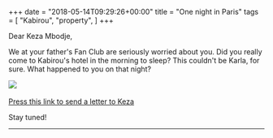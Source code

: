 +++
date = "2018-05-14T09:29:26+00:00"
title = "One night in Paris"
tags = [
    "Kabirou",
    "property",
]
+++

Dear Keza Mbodje,

We at your father's Fan Club are seriously worried about you. Did you really come to Kabirou's hotel in the morning to sleep? This couldn't be Karla, for sure. What happened to you on that night?</p>

<!--more-->
<div class="container" style="width:auto">
  <a target="blank" href="https://res.cloudinary.com/vincentstradic/image/upload/v1525863566/family/keza_lettre.jpg">
    <img src="https://res.cloudinary.com/vincentstradic/image/upload/v1525863566/family/keza_lettre.jpg" style="max-width:100%">
  </a>
</div>
<br>
<a href="mailto:keza.mbodje@gmail.com?subject=From Kabirou Mbodje Fan-Club&body=Hi, Keza, could you answer the question to you in this website: http://warileaks.com/?">Press this link to send a letter to Keza</a>

Stay tuned!
<hr>

